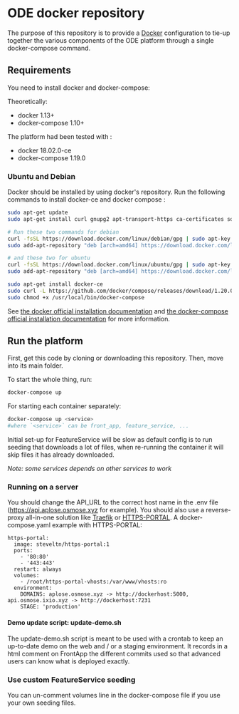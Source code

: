 # ODE docker repository

The purpose of this repository is to provide a [Docker](https://docker.com) configuration to tie-up together the various components of the ODE platform through a single docker-compose command.

## Requirements

You need to install docker and docker-compose:

Theoretically:
- docker 1.13+
- docker-compose 1.10+

The platform had been tested with :
- docker 18.02.0-ce
- docker-compose 1.19.0

### Ubuntu and Debian

Docker should be installed by using docker's repository.
Run the following commands to install docker-ce and docker compose :
```bash
sudo apt-get update
sudo apt-get install curl gnupg2 apt-transport-https ca-certificates software-properties-common

# Run these two commands for debian
curl -fsSL https://download.docker.com/linux/debian/gpg | sudo apt-key add -
sudo add-apt-repository "deb [arch=amd64] https://download.docker.com/linux/debian $(lsb_release -cs) stable"

# and these two for ubuntu
curl -fsSL https://download.docker.com/linux/ubuntu/gpg | sudo apt-key add -
sudo add-apt-repository "deb [arch=amd64] https://download.docker.com/linux/ubuntu $(lsb_release -cs) stable"

sudo apt-get install docker-ce
sudo curl -L https://github.com/docker/compose/releases/download/1.20.0/docker-compose-`uname -s`-`uname -m` -o /usr/local/bin/docker-compose
sudo chmod +x /usr/local/bin/docker-compose
```

See [the docker official installation documentation](https://docs.docker.com/install/)
and [the docker-compose official installation documentation](https://docs.docker.com/documentation/compose/install/#install-compose)
for more information.

## Run the platform

First, get this code by cloning or downloading this repository. Then, move into its main folder.


To start the whole thing, run:
```bash
docker-compose up
```

For starting each container separately:
```bash
docker-compose up <service>
#where `<service>` can be front_app, feature_service, ...
```

Initial set-up for FeatureService will be slow as default config is to run seeding that downloads a lot of files, when re-running the container it will skip files it has already downloaded.

*Note: some services depends on other services to work*

### Running on a server

You should change the API_URL to the correct host name in the .env file (https://api.aplose.osmose.xyz for example). You should also use a reverse-proxy all-in-one solution like [Traefik](https://github.com/containous/traefik) or [HTTPS-PORTAL](https://github.com/SteveLTN/https-portal). A docker-compose.yaml example with HTTPS-PORTAL:

```
https-portal:
  image: steveltn/https-portal:1
  ports:
    - '80:80'
    - '443:443'
  restart: always
  volumes:
    - /root/https-portal-vhosts:/var/www/vhosts:ro
  environment:
    DOMAINS: aplose.osmose.xyz -> http://dockerhost:5000, api.osmose.ixio.xyz -> http://dockerhost:7231
    STAGE: 'production'
```

#### Demo update script: update-demo.sh

The update-demo.sh script is meant to be used with a crontab to keep an up-to-date demo on the web and / or a staging environment. It records in a html comment on FrontApp the different commits used so that advanced users can know what is deployed exactly.

### Use custom FeatureService seeding

You can un-comment volumes line in the docker-compose file if you use your own seeding files.
